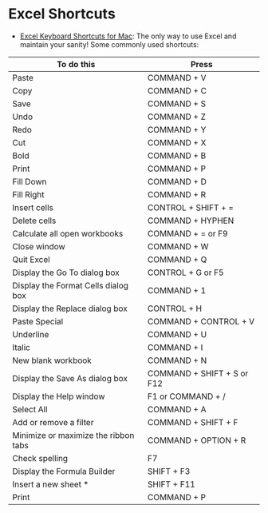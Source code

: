 # Excel Shortcuts

- [Excel Keyboard Shortcuts for Mac](https://support.office.com/en-us/article/keyboard-shortcuts-in-excel-for-mac-acf5419e-1f87-444d-962f-4e951a658ccd): The only way to use Excel and maintain your sanity! Some commonly used shortcuts:


| To do this | Press |
|-----------|-------|
| Paste  | COMMAND + V |
| Copy   | COMMAND + C |
| Save   | COMMAND + S |
| Undo | COMMAND + Z |
| Redo | COMMAND + Y |
| Cut  | COMMAND + X |
| Bold | COMMAND + B |
| Print | COMMAND + P |
| Fill Down | COMMAND + D | 
| Fill Right | COMMAND + R |
| Insert cells | CONTROL + SHIFT + = |
| Delete cells | COMMAND + HYPHEN |
| Calculate all open workbooks | COMMAND + = or F9 |
| Close window | COMMAND + W |
| Quit Excel | COMMAND + Q | 
| Display the Go To dialog box | CONTROL + G or F5 | 
| Display the Format Cells dialog box | COMMAND + 1 |
| Display the Replace dialog box | CONTROL + H |
| Paste Special | COMMAND + CONTROL + V |
| Underline | COMMAND + U | 
| Italic | COMMAND + I |
| New blank workbook | COMMAND + N |
| Display the Save As dialog box | COMMAND + SHIFT + S or F12 | 
| Display the Help window | F1 or COMMAND + / |
| Select All | COMMAND + A | 
| Add or remove a filter | COMMAND + SHIFT + F | 
| Minimize or maximize the ribbon tabs | COMMAND + OPTION + R | 
| Check spelling | F7 |
| Display the Formula Builder | SHIFT + F3 |
| Insert a new sheet * | SHIFT + F11 | 
| Print | COMMAND + P |